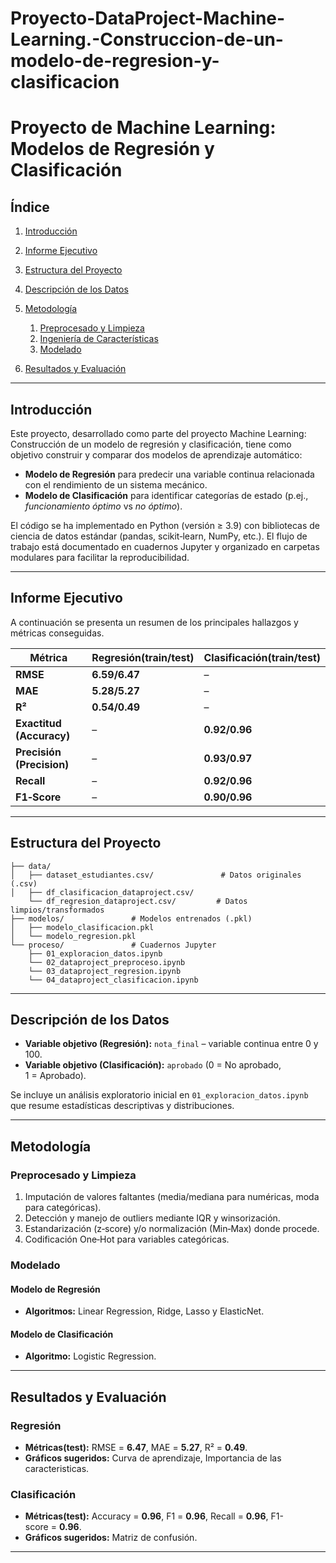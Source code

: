 # Proyecto-DataProject-Machine-Learning.-Construccion-de-un-modelo-de-regresion-y-clasificacion

# Proyecto de Machine Learning: Modelos de Regresión y Clasificación

## Índice

1. [Introducción](#introducción)
2. [Informe Ejecutivo](#informe-ejecutivo)
3. [Estructura del Proyecto](#estructura-del-proyecto)
4. [Descripción de los Datos](#descripción-de-los-datos)
5. [Metodología](#metodología)

   1. [Preprocesado y Limpieza](#preprocesado-y-limpieza)
   2. [Ingeniería de Características](#ingeniería-de-características)
   3. [Modelado](#modelado)
6. [Resultados y Evaluación](#resultados-y-evaluación)

---

## Introducción

Este proyecto, desarrollado como parte del proyecto Machine Learning: Construcción de un modelo de regresión y clasificación, tiene como objetivo construir y comparar dos modelos de aprendizaje automático:

* **Modelo de Regresión** para predecir una variable continua relacionada con el rendimiento de un sistema mecánico.
* **Modelo de Clasificación** para identificar categorías de estado (p.ej., *funcionamiento óptimo* vs *no óptimo*).

El código se ha implementado en Python (versión ≥ 3.9) con bibliotecas de ciencia de datos estándar (pandas, scikit‑learn, NumPy, etc.). El flujo de trabajo está documentado en cuadernos Jupyter y organizado en carpetas modulares para facilitar la reproducibilidad.

---

## Informe Ejecutivo

A continuación se presenta un resumen de los principales hallazgos y métricas conseguidas. 

| Métrica                   | Regresión(train/test) | Clasificación(train/test) |
| ------------------------- | --------- | ------------- |
| **RMSE**                  | **6.59/6.47**   | –             |
| **MAE**                   | **5.28/5.27**   | –             |
| **R²**                    | **0.54/0.49**   | –             |
| **Exactitud (Accuracy)**  | –         | **0.92/0.96**     |
| **Precisión (Precision)** | –         | **0.93/0.97**     |
| **Recall**                | –         | **0.92/0.96**     |
| **F1‑Score**              | –         | **0.90/0.96**     |

---

## Estructura del Proyecto

```text
├── data/
│   ├── dataset_estudiantes.csv/               # Datos originales (.csv)
│   ├── df_clasificacion_dataproject.csv/
    └── df_regresion_dataproject.csv/         # Datos limpios/transformados
├── modelos/               # Modelos entrenados (.pkl)
│   ├── modelo_clasificacion.pkl
│   └── modelo_regresion.pkl
└── proceso/               # Cuadernos Jupyter
    ├── 01_exploracion_datos.ipynb
    └── 02_dataproject_preproceso.ipynb
    └── 03_dataproject_regresion.ipynb
    └── 04_dataproject_clasificacion.ipynb
```

---

## Descripción de los Datos

* **Variable objetivo (Regresión):** `nota_final` – variable continua entre 0 y 100.
* **Variable objetivo (Clasificación):** `aprobado` (0 = No aprobado, 1 = Aprobado).

Se incluye un análisis exploratorio inicial en `01_exploracion_datos.ipynb` que resume estadísticas descriptivas y distribuciones.

---

## Metodología

### Preprocesado y Limpieza

1. Imputación de valores faltantes (media/mediana para numéricas, moda para categóricas).
2. Detección y manejo de outliers mediante IQR y winsorización.
3. Estandarización (z‑score) y/o normalización (Min‑Max) donde procede.
4. Codificación One‑Hot para variables categóricas.

### Modelado

#### Modelo de Regresión

* **Algoritmos:** Linear Regression, Ridge, Lasso y ElasticNet.

#### Modelo de Clasificación

* **Algoritmo:** Logistic Regression.

---

## Resultados y Evaluación

### Regresión

* **Métricas(test):** RMSE = **6.47**, MAE = **5.27**, R² = **0.49**.
* **Gráficos sugeridos:** Curva de aprendizaje, Importancia de las caracteristicas.

### Clasificación

* **Métricas(test):** Accuracy = **0.96**, F1 = **0.96**, Recall = **0.96**, F1-score = **0.96**.
* **Gráficos sugeridos:** Matriz de confusión.

---


